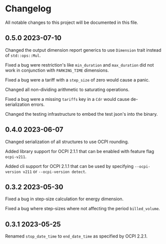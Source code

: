 # Changelog

All notable changes to this project will be documented in this file.

## 0.5.0 2023-07-10

Changed the output dimension report generics to use `Dimension` trait instead of `std::ops::Mul`. 

Fixed a bug were restriction's like `min_duration` and `max_duration` did not work in conjunction with `PARKING_TIME` dimensions.

Fixed a bug were a tariff with a `step_size` of zero would cause a panic.

Changed all non-dividing arithmetic to saturating operations.

Fixed a bug were a missing `tariffs` key in a `Cdr` would cause de-serialization errors.

Changed the testing infrastructure to embed the test json's into the binary.

## 0.4.0 2023-06-07

Changed serialization of all structures to use OCPI rounding.

Added library support for OCPI 2.1.1 that can be enabled with feature flag `ocpi-v211`.

Added cli support for OCPI 2.1.1 that can be used by specifying `--ocpi-version v211` or `--ocpi-version detect`.

## 0.3.2 2023-05-30

Fixed a bug in step-size calculation for energy dimension.

Fixed a bug where step-sizes where not affecting the period `billed_volume`.

## 0.3.1 2023-05-25

Renamed `stop_date_time` to `end_date_time` as specified by OCPI 2.2.1.
